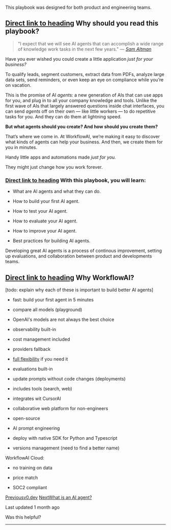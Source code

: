This playbook was designed for both product and engineering teams.

## [Direct link to heading](https://docs.workflowai.com/ai-agents-playbook/introduction\#why-should-you-read-this-playbook)    Why should you read this playbook?

> "I expect that we will see AI agents that can accomplish a wide range of knowledge work tasks in the next few years." — [_Sam Altman_](https://blog.samaltman.com/reflections)

Have you ever wished you could create a little application _just for your business?_

To qualify leads, segment customers, extract data from PDFs, analyze large data sets, send reminders, or even keep an eye on compliance while you’re on vacation.

This is the promise of AI _agents:_ a new generation of AIs that can use apps for you, and plug in to all your company knowledge and tools. Unlike the first wave of AIs that largely answered questions inside chat interfaces, you can send _agents_ off on their own — like little workers — to do repetitive tasks for you. And they can do them at lightning speed.

**But what agents should you create? And how should you create them?**

That’s where we come in. At WorkflowAI, we’re making it easy to discover what kinds of agents can help your business. And then, we create them for you in minutes.

Handy little apps and automations made _just for you._

They might just change how you work forever.

### [Direct link to heading](https://docs.workflowai.com/ai-agents-playbook/introduction\#with-this-playbook-you-will-learn)    With this playbook, you will learn:

- What are AI agents and what they can do.

- How to build your first AI agent.

- How to test your AI agent.

- How to evaluate your AI agent.

- How to improve your AI agent.

- Best practices for building AI agents.


Developing great AI agents is a process of continous improvement, setting up evaluations, and collaboration between product and developments teams.

## [Direct link to heading](https://docs.workflowai.com/ai-agents-playbook/introduction\#why-workflowai)    Why WorkflowAI?

\[todo: explain why each of these is important to build better AI agents\]

- fast: build your first agent in 5 minutes

- compare all models (playground)



- OpenAI's models are not always the best choice


- observability built-in

- cost management included

- providers fallback

- [full flexibility](https://docs.workflowai.com/concepts/prompt) if you need it

- evaluations built-in

- update prompts without code changes (deployments)

- includes tools (search, web)

- integrates wit CursorAI

- collaborative web platform for non-engineers

- open-source

- AI prompt engineering

- deploy with native SDK for Python and Typescript

- versions management (need to find a better name)


WorkflowAI Cloud:

- no training on data

- price match

- SOC2 compliant


[Previousv0.dev](https://docs.workflowai.com/getting-started/for-developers/v0.dev) [NextWhat is an AI agent?](https://docs.workflowai.com/ai-agents-playbook/what-is-an-ai-agent)

Last updated 1 month ago

Was this helpful?

* * *